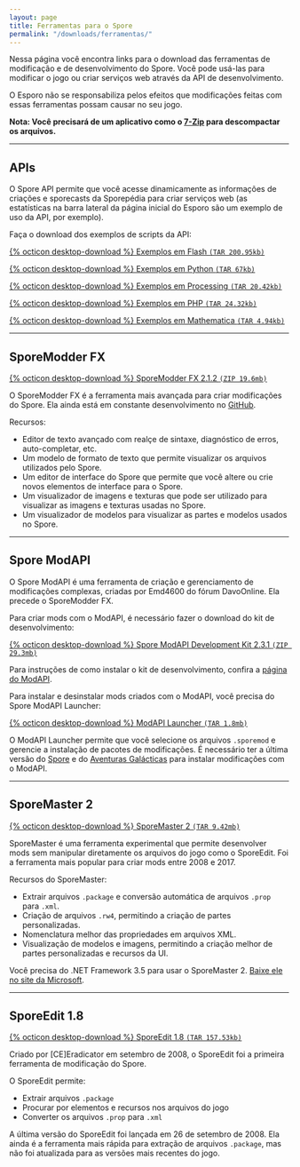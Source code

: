 ```yaml
---
layout: page
title: Ferramentas para o Spore
permalink: "/downloads/ferramentas/"
---
```




Nessa página você encontra links para o download das ferramentas de modificação e de desenvolvimento do Spore. Você pode usá-las para modificar o jogo ou criar serviços web através da API de desenvolvimento.

O Esporo não se responsabiliza pelos efeitos que modificações feitas com essas ferramentas possam causar no seu jogo.

**Nota: Você precisará de um aplicativo como o [7-Zip](https://www.7-zip.org) para descompactar os arquivos.**

---

## APIs

O Spore API permite que você acesse dinamicamente as informações de criações e sporecasts da Sporepédia para criar serviços web (as estatísticas na barra lateral da página inicial do Esporo são um exemplo de uso da API, por exemplo).

Faça o download dos exemplos de scripts da API:

[{% octicon desktop-download %} Exemplos em Flash `(TAR 200.95kb)`](https://cloudup.com/files/iKHlvLQ583P/download)

[{% octicon desktop-download %} Exemplos em Python `(TAR 67kb)`](https://cloudup.com/files/i4vVadQWSIj/download)

[{% octicon desktop-download %} Exemplos em Processing `(TAR 20.42kb)`](https://cloudup.com/files/iI8p6pp2iPr/download)

[{% octicon desktop-download %} Exemplos em PHP `(TAR 24.32kb)`](https://cloudup.com/files/iUsg5RHaK3Z/download)

[{% octicon desktop-download %} Exemplos em Mathematica `(TAR 4.94kb)`](https://cloudup.com/files/injQ6E7O-l1/download)

---

## SporeModder FX

[{% octicon desktop-download %} SporeModder FX 2.1.2 `(ZIP 19.6mb)`](https://github.com/Emd4600/SporeModder-FX/releases/download/v2.1.2/SporeModder.FX.zip)

O SporeModder FX é a ferramenta mais avançada para criar modificações do Spore. Ela ainda está em constante desenvolvimento no [GitHub](https://github.com/Emd4600/SporeModder-FX).

Recursos:

- Editor de texto avançado com realçe de sintaxe, diagnóstico de erros, auto-completar, etc.
- Um modelo de formato de texto que permite visualizar os arquivos utilizados pelo Spore.
- Um editor de interface do Spore que permite que você altere ou crie novos elementos de interface para o Spore.
- Um visualizador de imagens e texturas que pode ser utilizado para visualizar as imagens e texturas usadas no Spore.
- Um visualizador de modelos para visualizar as partes e modelos usados no Spore.

---

## Spore ModAPI

O Spore ModAPI é uma ferramenta de criação e gerenciamento de modificações complexas, criadas por Emd4600 do fórum DavoOnline. Ela precede o SporeModder FX.

Para criar mods com o ModAPI, é necessário fazer o download do kit de desenvolvimento:

[{% octicon desktop-download %} Spore ModAPI Development Kit 2.3.1 `(ZIP 29.3mb)`](https://github.com/Emd4600/Spore-ModAPI/releases/download/v2.3.1/Spore.ModAPI.Development.Kit.2.3.1.zip)

Para instruções de como instalar o kit de desenvolvimento, confira a [página do ModAPI](https://github.com/Emd4600/Spore-ModAPI/releases).

Para instalar e desinstalar mods criados com o ModAPI, você precisa do Spore ModAPI Launcher:

[{% octicon desktop-download %} ModAPI Launcher `(TAR 1.8mb)`](https://cloudup.com/files/i8Dpb7A6CxM/download)

O ModAPI Launcher permite que você selecione os arquivos `.sporemod` e gerencie a instalação de pacotes de modificações. É necessário ter a última versão do [Spore](/jogos/spore/) e do [Aventuras Galácticas](/jogos/spore-aventuras-galacticas/) para instalar modificações com o ModAPI.

---

## SporeMaster 2

[{% octicon desktop-download %} SporeMaster 2 `(TAR 9.42mb)`](https://cloudup.com/files/i5Uz757efQE/download)

SporeMaster é uma ferramenta experimental que permite desenvolver mods sem manipular diretamente os arquivos do jogo como o SporeEdit. Foi a ferramenta mais popular para criar mods entre 2008 e 2017.

Recursos do SporeMaster:

- Extrair arquivos `.package` e conversão automática de arquivos `.prop` para `.xml`.
- Criação de arquivos `.rw4`, permitindo a criação de partes personalizadas.
- Nomenclatura melhor das propriedades em arquivos XML.
- Visualização de modelos e imagens, permitindo a criação melhor de partes personalizadas e recursos da UI.

Você precisa do .NET Framework 3.5 para usar o SporeMaster 2. [Baixe ele no site da Microsoft](https://www.microsoft.com/en-us/download/details.aspx?id=22).

---

## SporeEdit 1.8

[{% octicon desktop-download %} SporeEdit 1.8 `(TAR 157.53kb)`](https://cloudup.com/files/ivUGJTRRgVM/download)

Criado por [CE]Eradicator em setembro de 2008, o SporeEdit foi a primeira ferramenta de modificação do Spore.

O SporeEdit permite:

- Extrair arquivos `.package`
- Procurar por elementos e recursos nos arquivos do jogo
- Converter os arquivos `.prop` para `.xml`


A última versão do SporeEdit foi lançada em 26 de setembro de 2008. Ela ainda é a ferramenta mais rápida para extração de arquivos `.package`, mas não foi atualizada para as versões mais recentes do jogo.
